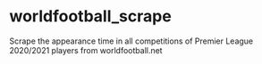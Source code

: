 # worldfootball_scrape

Scrape the appearance time in all competitions of Premier League 2020/2021 players from worldfootball.net

